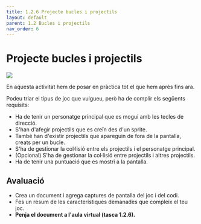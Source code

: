 ```yaml
---
title: 1.2.6 Projecte bucles i projectils
layout: default 
parent: 1.2 Bucles i projectils
nav_order: 6
---
```


# Projecte bucles i projectils

![](https://pxt.azureedge.net/blob/4eb43d24e6b7da49ff6786d15e04f15d120d6545/static/courses/csintro1/loops/extinguisher.gif)

En aquesta activitat hem de posar en pràctica tot el que hem après fins ara. 

Podeu triar el tipus de joc que vulgueu, però ha de complir els següents requisits:

- Ha de tenir un personatge principal que es mogui amb les tecles de direcció.
- S'han d'afegir projectils que es creïn des d'un sprite.
- També han d'existir projectils que apareguin de fora de la pantalla, creats per un bucle.
- S'ha de gestionar la col·lisió entre els projectils i el personatge principal.
- (Opcional) S'ha de gestionar la col·lisió entre projectils i altres projectils.
- Ha de tenir una puntuació que es mostri a la pantalla.

## Avaluació

- Crea un document i agrega captures de pantalla del joc i del codi.
- Fes un resum de les característiques demanades que compleix el teu joc.
- **Penja el document a l'aula virtual (tasca 1.2.6).**


